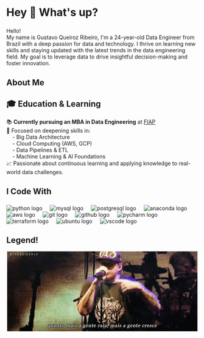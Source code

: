 <h1 align="left">Hey 👋 What's up?</h1>

###

<p align="left">Hello! <br>My name is Gustavo Queiroz Ribeiro, I'm a 24-year-old Data Engineer from Brazil with a deep passion for data and technology. I thrive on learning new skills and staying updated with the latest trends in the data engineering field. My goal is to leverage data to drive insightful decision-making and foster innovation.</p>

###

<h2 align="left">About Me</h2>

###

<h2 align="left">🎓 Education & Learning</h2>

<p align="left">
  📚 <strong>Currently pursuing an MBA in Data Engineering</strong> at <a href="https://www.fiap.com.br/" target="_blank">FIAP</a><br>
  🚀 Focused on deepening skills in:<br>
  &nbsp;&nbsp;&nbsp;&nbsp;- Big Data Architecture<br>
  &nbsp;&nbsp;&nbsp;&nbsp;- Cloud Computing (AWS, GCP)<br>
  &nbsp;&nbsp;&nbsp;&nbsp;- Data Pipelines & ETL<br>
  &nbsp;&nbsp;&nbsp;&nbsp;- Machine Learning & AI Foundations<br>
  📈 Passionate about continuous learning and applying knowledge to real-world data challenges.
</p>

###

<h2 align="left">I Code With</h2>

###

<div align="left">
  <img src="https://cdn.jsdelivr.net/gh/devicons/devicon/icons/python/python-original.svg" height="40" alt="python logo"  />
  <img width="12" />
  <img src="https://cdn.jsdelivr.net/gh/devicons/devicon/icons/mysql/mysql-original.svg" height="40" alt="mysql logo"  />
  <img width="12" />
  <img src="https://cdn.jsdelivr.net/gh/devicons/devicon/icons/postgresql/postgresql-original.svg" height="40" alt="postgresql logo"  />
  <img width="12" />
  <img src="https://cdn.jsdelivr.net/gh/devicons/devicon/icons/anaconda/anaconda-original.svg" height="40" alt="anaconda logo"  />
  <img width="12" />
  <img src="https://cdn.jsdelivr.net/gh/devicons/devicon/icons/amazonwebservices/amazonwebservices-plain-wordmark.svg" height="40" alt="aws logo"  />
  <img width="12" />
  <img src="https://cdn.jsdelivr.net/gh/devicons/devicon/icons/git/git-original.svg" height="40" alt="git logo"  />
  <img width="12" />
  <img src="https://cdn.jsdelivr.net/gh/devicons/devicon/icons/github/github-original.svg" height="40" alt="github logo"  />
  <img width="12" />
  <img src="https://cdn.jsdelivr.net/gh/devicons/devicon/icons/pycharm/pycharm-original.svg" height="40" alt="pycharm logo"  />
  <img width="12" />
  <img src="https://cdn.jsdelivr.net/gh/devicons/devicon/icons/terraform/terraform-original.svg" height="40" alt="terraform logo"  />
  <img width="12" />
  <img src="https://cdn.jsdelivr.net/gh/devicons/devicon/icons/ubuntu/ubuntu-plain.svg" height="40" alt="ubuntu logo"  />
  <img width="12" />
  <img src="https://cdn.jsdelivr.net/gh/devicons/devicon/icons/vscode/vscode-original.svg" height="40" alt="vscode logo"  />
</div>

###

<h2 align="left">Legend!</h2>

<p align="center">
  <img src="https://github.com/queirozene/queirozene/blob/main/choris.gif?raw=true" alt="Choris GIF" />
</p>
